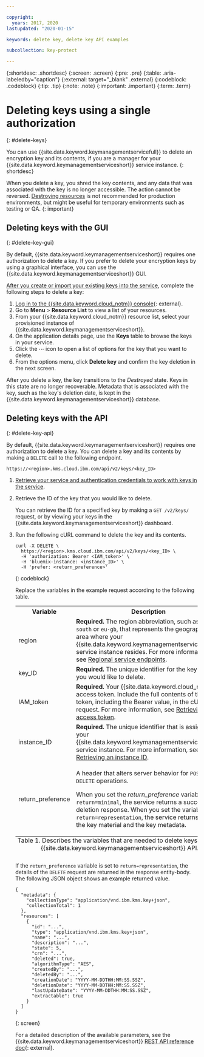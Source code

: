 ```yaml
---

copyright:
  years: 2017, 2020
lastupdated: "2020-01-15"

keywords: delete key, delete key API examples

subcollection: key-protect

---
```


{:shortdesc: .shortdesc}
{:screen: .screen}
{:pre: .pre}
{:table: .aria-labeledby="caption"}
{:external: target="_blank" .external}
{:codeblock: .codeblock}
{:tip: .tip}
{:note: .note}
{:important: .important}
{:term: .term}

# Deleting keys using a single authorization
{: #delete-keys}

You can use {{site.data.keyword.keymanagementservicefull}} to delete an encryption key and its contents, if you are a manager for your {{site.data.keyword.keymanagementserviceshort}} service instance.
{: shortdesc}

When you delete a key, you shred the key contents, and any data that was associated with the key is no longer accessible. The action cannot be reversed. [Destroying resources](/docs/key-protect?topic=key-protect-security-and-compliance#data-deletion) is not recommended for production environments, but might be useful for temporary environments such as testing or QA.
{: important}

## Deleting keys with the GUI
{: #delete-key-gui}

By default, {{site.data.keyword.keymanagementserviceshort}} requires one authorization to delete a key. If you prefer to delete your encryption keys by using a graphical interface, you can use the {{site.data.keyword.keymanagementserviceshort}} GUI.

[After you create or import your existing keys into the service](/docs/key-protect?topic=key-protect-create-root-keys), complete the following steps to delete a key:

1. [Log in to the {{site.data.keyword.cloud_notm}} console](https://{DomainName}/){: external}.
2. Go to **Menu** &gt; **Resource List** to view a list of your resources.
3. From your {{site.data.keyword.cloud_notm}} resource list, select your provisioned instance of {{site.data.keyword.keymanagementserviceshort}}.
4. On the application details page, use the **Keys** table to browse the keys in your service.
5. Click the ⋯ icon to open a list of options for the key that you want to delete.
6. From the options menu, click **Delete key** and confirm the key deletion in the next screen.

After you delete a key, the key transitions to the _Destroyed_ state. Keys in this state are no longer recoverable. Metadata that is associated with the key, such as the key's deletion date, is kept in the {{site.data.keyword.keymanagementserviceshort}} database.

## Deleting keys with the API
{: #delete-key-api}

By default, {{site.data.keyword.keymanagementserviceshort}} requires one authorization to delete a key. You can delete a key and its contents by making a `DELETE` call to the following endpoint.

```
https://<region>.kms.cloud.ibm.com/api/v2/keys/<key_ID>
```

1. [Retrieve your service and authentication credentials to work with keys in the service](/docs/key-protect?topic=key-protect-set-up-api).

2. Retrieve the ID of the key that you would like to delete.

    You can retrieve the ID for a specified key by making a `GET /v2/keys/` request, or by viewing your keys in the {{site.data.keyword.keymanagementserviceshort}} dashboard.

3. Run the following cURL command to delete the key and its contents.

    ```cURL
    curl -X DELETE \
      https://<region>.kms.cloud.ibm.com/api/v2/keys/<key_ID> \
      -H 'authorization: Bearer <IAM_token>' \
      -H 'bluemix-instance: <instance_ID>' \
      -H 'prefer: <return_preference>'
    ```
    {: codeblock}

    Replace the variables in the example request according to the following table.
    <table>
      <tr>
        <th>Variable</th>
        <th>Description</th>
      </tr>
      <tr>
        <td><varname>region</varname></td>
        <td><strong>Required.</strong> The region abbreviation, such as <code>us-south</code> or <code>eu-gb</code>, that represents the geographic area where your {{site.data.keyword.keymanagementserviceshort}} service instance resides. For more information, see <a href="/docs/key-protect?topic=key-protect-regions#service-endpoints">Regional service endpoints</a>.</td>
      </tr>
      <tr>
        <td><varname>key_ID</varname></td>
        <td><strong>Required.</strong> The unique identifier for the key that you would like to delete.</td>
      </tr>
      <tr>
        <td><varname>IAM_token</varname></td>
        <td><strong>Required.</strong> Your {{site.data.keyword.cloud_notm}} access token. Include the full contents of the <code>IAM</code> token, including the Bearer value, in the cURL request. For more information, see <a href="/docs/key-protect?topic=key-protect-retrieve-access-token">Retrieving an access token</a>.</td>
      </tr>
      <tr>
        <td><varname>instance_ID</varname></td>
        <td><strong>Required.</strong> The unique identifier that is assigned to your {{site.data.keyword.keymanagementserviceshort}} service instance. For more information, see <a href="/docs/key-protect?topic=key-protect-retrieve-instance-ID">Retrieving an instance ID</a>.</td>
      </tr>
      <tr>
        <td><varname>return_preference</varname></td>
        <td><p>A header that alters server behavior for <code>POST</code> and <code>DELETE</code> operations.</p><p>When you set the <em>return_preference</em> variable to <code>return=minimal</code>, the service returns a successful deletion response. When you set the variable to <code>return=representation</code>, the service returns both the key material and the key metadata.</p></td>
      </tr>
      <caption style="caption-side:bottom;">Table 1. Describes the variables that are needed to delete keys with the {{site.data.keyword.keymanagementserviceshort}} API.</caption>
    </table>

    If the `return_preference` variable is set to `return=representation`, the details of the `DELETE` request are returned in the response entity-body. <!--After you delete a key, it enters the `Deactivated` key state. After 24 hours, if a key is not reinstated, the key transitions to the `Destroyed` state. The key contents are permanently erased and no longer accessible.--> The following JSON object shows an example returned value.
    ```
    {
      "metadata": {
        "collectionType": "application/vnd.ibm.kms.key+json",
        "collectionTotal": 1
      },
      "resources": [
        {
          "id": "...",
          "type": "application/vnd.ibm.kms.key+json",
          "name": "...",
          "description": "...",
          "state": 5,
          "crn": "...",
          "deleted": true,
          "algorithmType": "AES",
          "createdBy": "...",
          "deletedBy": "...",
          "creationDate": "YYYY-MM-DDTHH:MM:SS.SSZ",
          "deletionDate": "YYYY-MM-DDTHH:MM:SS.SSZ",
          "lastUpdateDate": "YYYY-MM-DDTHH:MM:SS.SSZ",
          "extractable": true
        }
      ]
    }
    ```
    {: screen}

    For a detailed description of the available parameters, see the {{site.data.keyword.keymanagementserviceshort}} [REST API reference doc](https://{DomainName}/apidocs/key-protect){: external}.



